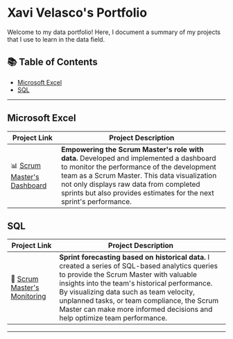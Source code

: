 # Xavi Velasco's Portfolio

Welcome to my data portfolio! Here, I document a summary of my projects that I use to learn in the data field.

## 📚 Table of Contents
- [Microsoft Excel](#microsoft-excel)
- [SQL](#sql)
  
***

## Microsoft Excel

| Project Link | Project Description | 
|---|---|
| 📊 [Scrum Master's Dashboard](https://github.com/XaviVelasco/Scrum-Master-Excel-Dashboard) | **Empowering the Scrum Master's role with data.** Developed and implemented a dashboard to monitor the performance of the development team as a Scrum Master. This data visualization not only displays raw data from completed sprints but also provides estimates for the next sprint's performance. |


## SQL

| Project Link | Project Description | 
|---|---|
| :mag_right: [Scrum Master's Monitoring](https://github.com/XaviVelasco/Scrum-Master-SQL-Project) | **Sprint forecasting based on historical data.** I created a series of SQL-based analytics queries to provide the Scrum Master with valuable insights into the team's historical performance. By visualizing data such as team velocity, unplanned tasks, or team compliance, the Scrum Master can make more informed decisions and help optimize team performance. |

***
